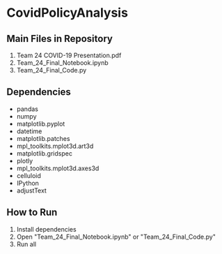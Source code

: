 # CovidPolicyAnalysis
## Main Files in Repository
1. Team 24 COVID-19 Presentation.pdf 
2. Team_24_Final_Notebook.ipynb
3. Team_24_Final_Code.py


## Dependencies
- pandas
- numpy
- matplotlib.pyplot
- datetime
- matplotlib.patches
- mpl_toolkits.mplot3d.art3d
- matplotlib.gridspec
- plotly
- mpl_toolkits.mplot3d.axes3d
- celluloid
- IPython
- adjustText

## How to Run
1. Install dependencies
2. Open "Team_24_Final_Notebook.ipynb" or "Team_24_Final_Code.py"
3. Run all

